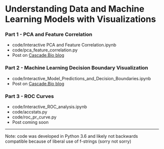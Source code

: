 # Understanding Data and Machine Learning Models with Visualizations

### Part 1 - PCA and Feature Correlation

* code/Interactive PCA and Feature Correlation.ipynb
* code/pca\_feature\_correlation.py 
* Post on [Cascade.Bio blog](https://medium.com/cascade-bio-blog/creating-visualizations-to-better-understand-your-data-and-models-part-1-a51e7e5af9c0)

### Part 2 - Machine Learning Decision Boundary Visualization

* code/Interactive\_Model\_Predictions\_and\_Decision\_Boundaries.ipynb
* Post on [Cascade.Bio blog](https://medium.com/cascade-bio-blog/creating-visualizations-to-better-understand-your-data-and-models-part-2-28d5c46e956)

### Part 3 - ROC Curves 

* code/Interactive\_ROC\_analysis.ipynb
* code/accstats.py
* code/roc\_pr\_curve.py
* Post coming soon


--- 

Note: code was developed in Python 3.6 and likely not backwards compatible because of liberal use of f-strings (sorry not sorry)